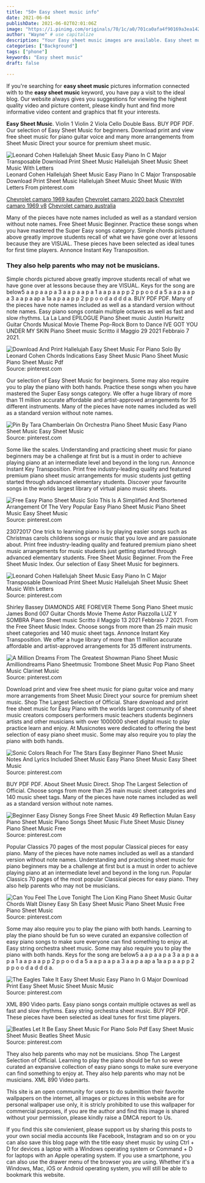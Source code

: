 ```yaml
---
title: "50+ Easy sheet music info"
date: 2021-06-04
publishDate: 2021-06-02T02:01:06Z
image: "https://i.pinimg.com/originals/70/1c/a0/701ca0afa4f90169a3ea1423a90b54df.png"
author: "Wayne" # use capitalize
description: "Your Easy sheet music images are available. Easy sheet music are a topic that is being searched for and liked by netizens today. You can Get the Easy sheet music files here. Get all free vectors."
categories: ["Background"]
tags: ["phone"]
keywords: "Easy sheet music"
draft: false

---
```


If you're searching for **easy sheet music** pictures information connected with to the **easy sheet music** keyword, you have pay a visit to the ideal  blog.  Our website always  gives you  suggestions  for viewing  the highest  quality video and picture  content, please kindly hunt and find more informative video content and graphics  that fit your interests.

**Easy Sheet Music**. Violin 1 Violin 2 Viola Cello Double Bass. BUY PDF PDF. Our selection of Easy Sheet Music for beginners. Download print and view free sheet music for piano guitar voice and many more arrangements from Sheet Music Direct your source for premium sheet music.

![Leonard Cohen Hallelujah Sheet Music Easy Piano In C Major Transposable Download Print Sheet Music Hallelujah Sheet Music Sheet Music With Letters](https://i.pinimg.com/originals/95/fe/e1/95fee14a507c9a6c7d335762812169f0.gif "Leonard Cohen Hallelujah Sheet Music Easy Piano In C Major Transposable Download Print Sheet Music Hallelujah Sheet Music Sheet Music With Letters")
Leonard Cohen Hallelujah Sheet Music Easy Piano In C Major Transposable Download Print Sheet Music Hallelujah Sheet Music Sheet Music With Letters From pinterest.com

[Chevrolet camaro 1969 kaufen](/chevrolet-camaro-1969-kaufen/)
[Chevrolet camaro 2020 back](/chevrolet-camaro-2020-back/)
[Chevrolet camaro 1969 v8](/chevrolet-camaro-1969-v8/)
[Chevrolet camaro australia](/chevrolet-camaro-australia/)

Many of the pieces have note names included as well as a standard version without note names. Free Sheet Music Beginner. Practice these songs when you have mastered the Super Easy songs category. Simple chords pictured above greatly improve students recall of what we have gone over at lessons because they are VISUAL. These pieces have been selected as ideal tunes for first time players. Annonce Instant Key Transposition.

### They also help parents who may not be musicians.

Simple chords pictured above greatly improve students recall of what we have gone over at lessons because they are VISUAL. Keys for the song are below5 a a p a a p a 3 a a p a a p a 1 a a p a a p p 2 p p o o d a 5 a a p a a p a 3 a a p a ap a 1a a p a a p p 2 p p o o d a d d d a. BUY PDF PDF. Many of the pieces have note names included as well as a standard version without note names. Easy piano songs contain multiple octaves as well as fast and slow rhythms. La La Land EPILOGUE Piano Sheet music Justin Hurwitz Guitar Chords Musical Movie Theme Pop-Rock Born to Dance IVE GOT YOU UNDER MY SKIN Piano Sheet music Scritto il Maggio 29 2021 Febbraio 7 2021.


![Download And Print Hallelujah Easy Sheet Music For Piano Solo By Leonard Cohen Chords Indications Easy Sheet Music Piano Sheet Music Piano Sheet Music Pdf](https://i.pinimg.com/originals/7a/db/8a/7adb8ac0c20307a5cc3f492d6f334c47.png "Download And Print Hallelujah Easy Sheet Music For Piano Solo By Leonard Cohen Chords Indications Easy Sheet Music Piano Sheet Music Piano Sheet Music Pdf")
Source: pinterest.com

Our selection of Easy Sheet Music for beginners. Some may also require you to play the piano with both hands. Practice these songs when you have mastered the Super Easy songs category. We offer a huge library of more than 11 million accurate affordable and artist-approved arrangements for 35 different instruments. Many of the pieces have note names included as well as a standard version without note names.

![Pin By Tara Chamberlain On Orchestra Piano Sheet Music Easy Piano Sheet Music Easy Sheet Music](https://i.pinimg.com/originals/a5/9a/75/a59a75a59a702407dd0c0a51e194048d.png "Pin By Tara Chamberlain On Orchestra Piano Sheet Music Easy Piano Sheet Music Easy Sheet Music")
Source: pinterest.com

Some like the scales. Understanding and practicing sheet music for piano beginners may be a challenge at first but is a must in order to achieve playing piano at an intermediate level and beyond in the long run. Annonce Instant Key Transposition. Print free industry-leading quality and featured premium piano sheet music arrangements for music students just getting started through advanced elementary students. Discover your favourite songs in the worlds largest library of virtual piano music sheets.

![Free Easy Piano Sheet Music Solo This Is A Simplified And Shortened Arrangement Of The Very Popular Easy Piano Sheet Music Piano Sheet Music Easy Sheet Music](https://i.pinimg.com/originals/a4/13/c6/a413c6bf64f7e818ccb07111011f2745.png "Free Easy Piano Sheet Music Solo This Is A Simplified And Shortened Arrangement Of The Very Popular Easy Piano Sheet Music Piano Sheet Music Easy Sheet Music")
Source: pinterest.com

23072017 One trick to learning piano is by playing easier songs such as Christmas carols childrens songs or music that you love and are passionate about. Print free industry-leading quality and featured premium piano sheet music arrangements for music students just getting started through advanced elementary students. Free Sheet Music Beginner. From the Free Sheet Music Index. Our selection of Easy Sheet Music for beginners.

![Leonard Cohen Hallelujah Sheet Music Easy Piano In C Major Transposable Download Print Sheet Music Hallelujah Sheet Music Sheet Music With Letters](https://i.pinimg.com/originals/95/fe/e1/95fee14a507c9a6c7d335762812169f0.gif "Leonard Cohen Hallelujah Sheet Music Easy Piano In C Major Transposable Download Print Sheet Music Hallelujah Sheet Music Sheet Music With Letters")
Source: pinterest.com

Shirley Bassey DIAMONDS ARE FOREVER Theme Song Piano Sheet music James Bond 007 Guitar Chords Movie Theme Astor Piazzolla LUZ Y SOMBRA Piano Sheet music Scritto il Maggio 13 2021 Febbraio 7 2021. From the Free Sheet Music Index. Choose songs from more than 25 main music sheet categories and 140 music sheet tags. Annonce Instant Key Transposition. We offer a huge library of more than 11 million accurate affordable and artist-approved arrangements for 35 different instruments.

![A Million Dreams From The Greatest Showman Piano Sheet Music Amilliondreams Piano Sheetmusic Trombone Sheet Music Pop Piano Sheet Music Clarinet Music](https://i.pinimg.com/originals/f4/66/e7/f466e779e58b3c190279d0779b6642f7.png "A Million Dreams From The Greatest Showman Piano Sheet Music Amilliondreams Piano Sheetmusic Trombone Sheet Music Pop Piano Sheet Music Clarinet Music")
Source: pinterest.com

Download print and view free sheet music for piano guitar voice and many more arrangements from Sheet Music Direct your source for premium sheet music. Shop The Largest Selection of Official. Share download and print free sheet music for Easy Piano with the worlds largest community of sheet music creators composers performers music teachers students beginners artists and other musicians with over 1000000 sheet digital music to play practice learn and enjoy. At Musicnotes were dedicated to offering the best selection of easy piano sheet music. Some may also require you to play the piano with both hands.

![Sonic Colors Reach For The Stars Easy Beginner Piano Sheet Music Notes And Lyrics Included Sheet Music Easy Piano Sheet Music Easy Sheet Music](https://i.pinimg.com/originals/9f/d7/0f/9fd70f331f155bbc0a4fbc24e39068e0.jpg "Sonic Colors Reach For The Stars Easy Beginner Piano Sheet Music Notes And Lyrics Included Sheet Music Easy Piano Sheet Music Easy Sheet Music")
Source: pinterest.com

BUY PDF PDF. About Sheet Music Direct. Shop The Largest Selection of Official. Choose songs from more than 25 main music sheet categories and 140 music sheet tags. Many of the pieces have note names included as well as a standard version without note names.

![Beginner Easy Disney Songs Free Sheet Music 49 Reflection Mulan Easy Piano Sheet Music Piano Songs Sheet Music Flute Sheet Music Disney Piano Sheet Music Free](https://i.pinimg.com/originals/83/51/f9/8351f9c6f9f3e327edef88d52a6abe0e.gif "Beginner Easy Disney Songs Free Sheet Music 49 Reflection Mulan Easy Piano Sheet Music Piano Songs Sheet Music Flute Sheet Music Disney Piano Sheet Music Free")
Source: pinterest.com

Popular Classics 70 pages of the most popular Classical pieces for easy piano. Many of the pieces have note names included as well as a standard version without note names. Understanding and practicing sheet music for piano beginners may be a challenge at first but is a must in order to achieve playing piano at an intermediate level and beyond in the long run. Popular Classics 70 pages of the most popular Classical pieces for easy piano. They also help parents who may not be musicians.

![Can You Feel The Love Tonight The Lion King Piano Sheet Music Guitar Chords Walt Disney Easy Sh Easy Sheet Music Piano Sheet Music Free Piano Sheet Music](https://i.pinimg.com/originals/c2/9f/1b/c29f1be685d44ca8d6f20fa67589908a.gif "Can You Feel The Love Tonight The Lion King Piano Sheet Music Guitar Chords Walt Disney Easy Sh Easy Sheet Music Piano Sheet Music Free Piano Sheet Music")
Source: pinterest.com

Some may also require you to play the piano with both hands. Learning to play the piano should be fun so weve curated an expansive collection of easy piano songs to make sure everyone can find something to enjoy at. Easy string orchestra sheet music. Some may also require you to play the piano with both hands. Keys for the song are below5 a a p a a p a 3 a a p a a p a 1 a a p a a p p 2 p p o o d a 5 a a p a a p a 3 a a p a ap a 1a a p a a p p 2 p p o o d a d d d a.

![The Eagles Take It Easy Sheet Music Easy Piano In G Major Download Print Easy Sheet Music Sheet Music Music](https://i.pinimg.com/originals/16/e3/19/16e3195fb616a199b14e3de960874051.gif "The Eagles Take It Easy Sheet Music Easy Piano In G Major Download Print Easy Sheet Music Sheet Music Music")
Source: pinterest.com

XML 890 Video parts. Easy piano songs contain multiple octaves as well as fast and slow rhythms. Easy string orchestra sheet music. BUY PDF PDF. These pieces have been selected as ideal tunes for first time players.

![Beatles Let It Be Easy Sheet Music For Piano Solo Pdf Easy Sheet Music Sheet Music Beatles Sheet Music](https://i.pinimg.com/originals/70/1c/a0/701ca0afa4f90169a3ea1423a90b54df.png "Beatles Let It Be Easy Sheet Music For Piano Solo Pdf Easy Sheet Music Sheet Music Beatles Sheet Music")
Source: pinterest.com

They also help parents who may not be musicians. Shop The Largest Selection of Official. Learning to play the piano should be fun so weve curated an expansive collection of easy piano songs to make sure everyone can find something to enjoy at. They also help parents who may not be musicians. XML 890 Video parts.

This site is an open community for users to do submittion their favorite wallpapers on the internet, all images or pictures in this website are for personal wallpaper use only, it is stricly prohibited to use this wallpaper for commercial purposes, if you are the author and find this image is shared without your permission, please kindly raise a DMCA report to Us.

If you find this site convienient, please support us by sharing this posts to your own social media accounts like Facebook, Instagram and so on or you can also save this blog page with the title easy sheet music by using Ctrl + D for devices a laptop with a Windows operating system or Command + D for laptops with an Apple operating system. If you use a smartphone, you can also use the drawer menu of the browser you are using. Whether it's a Windows, Mac, iOS or Android operating system, you will still be able to bookmark this website.
